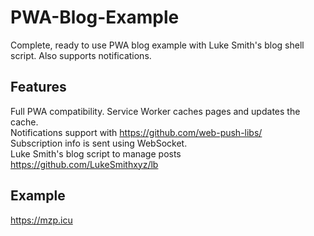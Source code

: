 # PWA-Blog-Example
Complete, ready to use PWA blog example with Luke Smith's blog shell script. Also supports notifications.

## Features
Full PWA compatibility. Service Worker caches pages and updates the cache.<br/>
Notifications support with https://github.com/web-push-libs/<br/>
Subscription info is sent using WebSocket.<br/>
Luke Smith's blog script to manage posts https://github.com/LukeSmithxyz/lb<br/>

## Example
https://mzp.icu
